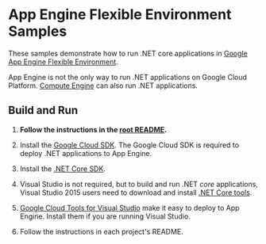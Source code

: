 # App Engine Flexible Environment Samples

These samples demonstrate how to run .NET core applications in 
[Google App Engine Flexible Environment](https://cloud.google.com/appengine/docs/flexible/).

App Engine is not the only way to run .NET applications on Google Cloud Platform.
[Compute Engine](https://cloud.google.com/compute/) can also run .NET applications.

## Build and Run

1.  **Follow the instructions in the [root README](../../README.md).**

2.  Install the [Google Cloud SDK](https://cloud.google.com/sdk/).  The Google Cloud SDK
    is required to deploy .NET applications to App Engine.

2.  Install the [.NET Core SDK](https://www.microsoft.com/net/download/core).

2.  Visual Studio is not required, but to build and run .NET *core* applications,
    Visual Studio 2015 users need to download and install 
	[.NET Core tools](https://www.microsoft.com/net/core#windowsvs2015).

3.  [Google Cloud Tools for Visual Studio](
	https://marketplace.visualstudio.com/items?itemName=GoogleCloudTools.GoogleCloudPlatformExtensionforVisualStudio)
    make it easy to deploy to App Engine.  Install them if you are running Visual Studio.

3.  Follow the instructions in each project's README. 